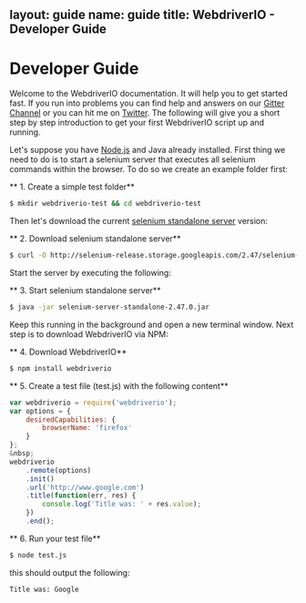 layout: guide
name: guide
title: WebdriverIO - Developer Guide
---

# Developer Guide

Welcome to the WebdriverIO documentation. It will help you to get started fast. If you run into problems you can
find help and answers on our [Gitter Channel](https://gitter.im/webdriverio/webdriverio) or you can hit me on
[Twitter](https://twitter.com/webdriverio). The following will give you a short step by step introduction to get
your first WebdriverIO script up and running.

Let's suppose you have [Node.js](http://nodejs.org/) and Java already installed. First thing we need to do is to
start a selenium server that executes all selenium commands within the browser. To do so we create an example
folder first:

** 1. Create a simple test folder**
```sh
$ mkdir webdriverio-test && cd webdriverio-test
```

Then let's download the current [selenium standalone server](http://docs.seleniumhq.org/download/) version:

** 2. Download selenium standalone server**
```sh
$ curl -O http://selenium-release.storage.googleapis.com/2.47/selenium-server-standalone-2.47.0.jar
```

Start the server by executing the following:

** 3. Start selenium standalone server**
```sh
$ java -jar selenium-server-standalone-2.47.0.jar
```

Keep this running in the background and open a new terminal window. Next step is to download WebdriverIO via
NPM:

** 4. Download WebdriverIO**
```sh
$ npm install webdriverio
```

** 5. Create a test file (test.js) with the following content**
```js
var webdriverio = require('webdriverio');
var options = {
    desiredCapabilities: {
        browserName: 'firefox'
    }
};
&nbsp;
webdriverio
    .remote(options)
    .init()
    .url('http://www.google.com')
    .title(function(err, res) {
        console.log('Title was: ' + res.value);
    })
    .end();
```

** 6. Run your test file**
```sh
$ node test.js
```

this should output the following:

```sh
Title was: Google
```
